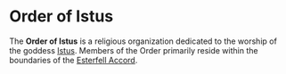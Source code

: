 # Order of Istus

The **Order of Istus** is a religious organization dedicated to the worship of the goddess [Istus](../pantheon/istus.md). Members of the Order primarily reside within the boundaries of the [Esterfell Accord](../societies/esterfell-accord/esterfell-accord.md).
